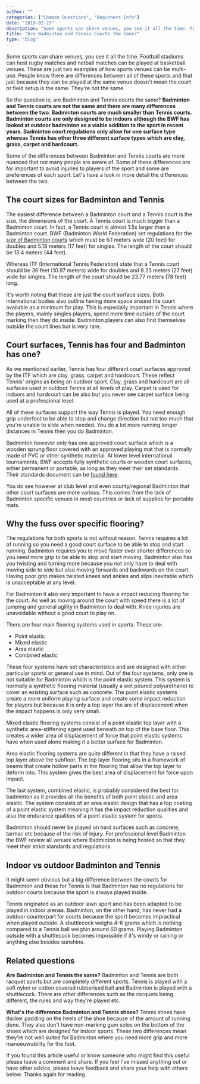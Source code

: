 ```yaml
---
author: ""
categories: ["Common Questions", "Beginners Info"]
date: "2019-02-27"
description: "Some sports can share venues, you see it all the time. Football stadiums can host rugby matches and netball matches can be played at basketball venues. These are just two examples of how sports venues can be multi-use. People know there are differences between all of these sports and that just because they can be played at the same venue doesn't mean the court or field setup is the same. They're not the same. So the question is; are Badminton and Tennis courts the same?"
title: "Are Badminton and Tennis Courts the Same?"
type: "blog"
---
```


Some sports can share venues, you see it all the time. Football stadiums can host rugby matches and netball matches can be played at basketball venues. These are just two examples of how sports venues can be multi-use. People know there are differences between all of these sports and that just because they can be played at the same venue doesn't mean the court or field setup is the same. They're not the same.

So the question is; are Badminton and Tennis courts the same? **Badminton and Tennis courts are not the same and there are many differences between the two. Badminton courts are much smaller than Tennis courts. Badminton courts are only designed to be indoors although the BWF has looked at outdoor badminton as a viable addition to the sport in recent years. Badminton court regulations only allow for one surface type whereas Tennis has other three different surface types which are clay, grass, carpet and hardcourt.**

Some of the differences between Badminton and Tennis courts are more nuanced that not many people are aware of. Some of these differences are for important to avoid injuries to players of the sport and some are preferences of each sport. Let's have a look in more detail the differences between the two.

## The court sizes for Badminton and Tennis

The easiest difference between a Badminton court and a Tennis court is the size, the dimensions of the court. A Tennis court is much bigger than a Badminton court. In fact, a Tennis court is almost 1.5x larger than a Badminton court. BWF (Badminton World Federation) set regulations for the [size of Badminton courts](https://extranet.bwfbadminton.com/docs/document-system/81/1466/1470/SECTION%204.1-%20Laws%20of%20Badminton.pdf) which must be 6.1 meters wide (20 feet) for doubles and 5.18 meters (17 feet) for singles. The length of the court should be 13.4 meters (44 feet).

Whereas ITF (International Tennis Federation) state that a Tennis court should be 36 feet (10.97 meters) wide for doubles and 8.23 meters (27 feet) wide for singles. The length of the court should be 23.77 meters (78 feet) long.

It's worth noting that these are just the court surface sizes. Both international bodies also outline having more space around the court available as a minimum for play. This is especially important in Tennis where the players, mainly singles players, spend more time outside of the court marking then they do inside. Badminton players can also find themselves outside the court lines but is very rare.

## Court surfaces, Tennis has four and Badminton has one?

As we mentioned earlier, Tennis has four different court surfaces approved by the ITF which are clay, grass, carpet and hardcourt. These reflect Tennis' origins as being an outdoor sport. Clay, grass and hardcourt are all surfaces used in outdoor Tennis at all levels of play. Carpet is used for indoors and hardcourt can be also but you never see carpet surface being used at a professional level.

All of these surfaces support the way Tennis is played. You need enough grip underfoot to be able to stop and change direction but not too much that you're unable to slide when needed. You do a lot more running longer distances in Tennis then you do Badminton.

Badminton however only has one approved court surface which is a wooden sprung floor covered with an approved playing mat that is normally made of PVC or other synthetic material. At lower level international tournaments, BWF accepts fully synthetic courts or wooden court surfaces, either permanent or portable, as long as they meet their set standards. Their standards document can be [found here](https://system.bwfbadminton.com/documents/folder_1_81/folder_1_140/folder_1_165/Flooring%20Overview.pdf).

You do see however at club level and even county/regional Badminton that other court surfaces are more various. This comes from the lack of Badminton specific venues in most countries or lack of supplies for portable mats.

## Why the fuss over specific flooring?

The regulations for both sports is not without reason. Tennis requires a lot of running so you need a good court surface to be able to stop and start running. Badminton requires you to move faster over shorter differences so you need more grip to be able to stop and start moving. Badminton also has you twisting and turning more because you not only have to deal with moving side to side but also moving forwards and backwards on the court. Having poor grip makes twisted knees and ankles and slips inevitable which is unacceptable at any level.

For Badminton it also very important to have a impact reducing flooring for the court. As well as moving around the court with speed there is a lot of jumping and general agility in Badminton to deal with. Knee injuries are unavoidable without a good court to play on.

There are four main flooring systems used in sports. These are:

*   Point elastic
*   Mixed elastic
*   Area elastic
*   Combined elastic

These four systems have set characteristics and are designed with either particular sports or general use in mind. Out of the four systems, only one is not suitable for Badminton which is the point elastic system. This system is normally a synthetic flooring material (usually a wet poured polyurethane) to cover an existing surface such as concrete. The point elastic systems create a more uniform playing surface and create some impact reduction for players but because it is only a top layer the are of displacement when the impact happens is only very small.

Mixed elastic flooring systems consist of a point elastic top layer with a synthetic area-stiffening agent used beneath on top of the base floor. This creates a wider area of displacement of force that point elastic systems have when used alone making it a better surface for Badminton.

Area elastic flooring systems are quite different in that they have a raised top layer above the subfloor. The top layer flooring sits in a framework of beams that create hollow parts in the flooring that allow the top layer to deform into. This system gives the best area of displacement for force upon impact.

The last system, combined elastic, is probably considered the best for badminton as it provides all the benefits of both point elastic and area elastic. The system consists of an area elastic design that has a top coating of a point elastic system meaning it has the impact reduction qualities and also the endurance qualities of a point elastic system for sports.

Badminton should never be played on hard surfaces such as concrete, tarmac etc because of the risk of injury. For professional level Badminton the BWF review all venues where Badminton is being hosted so that they meet their strict standards and regulations.

## Indoor vs outdoor Badminton and Tennis

It might seem obvious but a big difference between the courts for Badminton and those for Tennis is that Badminton has no regulations for outdoor courts because the sport is always played inside.

Tennis originated as an outdoor lawn sport and has been adapted to be played in indoor arenas. Badminton, on the other hand, has never had a outdoor counterpart for courts because the sport becomes impractical when played outside. A shuttlecock weighs 4-6 grams which is nothing compared to a Tennis ball weighin around 60 grams. Playing Badminton outside with a shuttlecock becomes impossible if it's windy or raining or anything else besides sunshine.

## Related questions

**Are Badminton and Tennis the same?** Badminton and Tennis are both racquet sports but are completely different sports. Tennis is played with a soft nylon or cotton covered rubberised ball and Badminton is played with a shuttlecock. There are other differences such as the racquets being different, the rules and way they're played etc.

**What's the difference Badminton and Tennis shoes?** Tennis shoes have thicker padding on the heels of the shoe because of the amount of running done. They also don't have non-marking gum soles on the bottom of the shoes which are designed for indoor sports. These two differences mean they're not well suited for Badminton where you need more grip and more manoeuvrability for the foot.

If you found this article useful or know someone who might find this useful please leave a comment and share. If you feel I've missed anything out or have other advice, please leave feedback and share your help with others below. Thanks again for reading.
